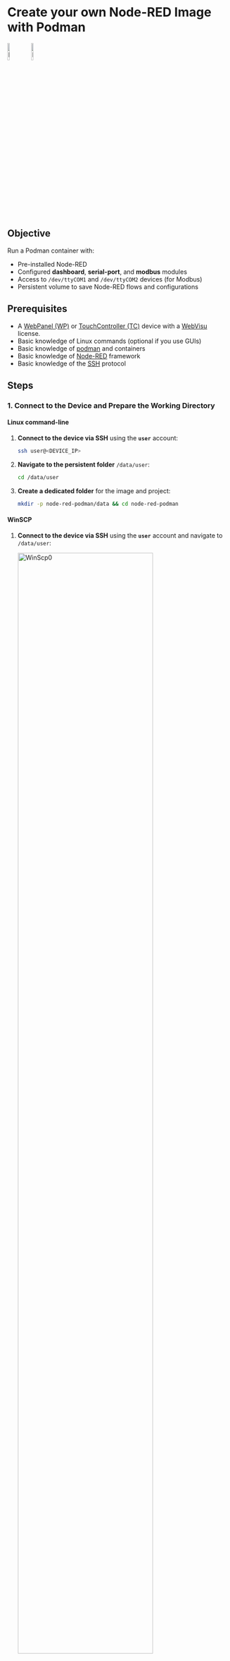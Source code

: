 # **Create your own Node-RED Image with Podman**
<p align="left">
   <img src="assets/node-red-icon.png" alt="NodeRedIcon" width="10%">
   <img src="assets/podman-icon.png" alt="PodmanIcon" width="10%">
</p>

## **Objective**

Run a Podman container with:

- Pre-installed Node-RED
- Configured **dashboard**, **serial-port**, and **modbus** modules
- Access to `/dev/ttyCOM1` and `/dev/ttyCOM2` devices (for Modbus)
- Persistent volume to save Node-RED flows and configurations

## Prerequisites
- A [WebPanel (WP)](https://www.pixsys.net/en/hmi-panel-pc/web-panel) or [TouchController (TC)](https://www.pixsys.net/en/programmable-devices/hmi-codesys) device with a [WebVisu](https://github.com/tnentwig/WebVisu) license.
- Basic knowledge of Linux commands (optional if you use GUIs)
- Basic knowledge of [podman](https://podman.io/) and containers
- Basic knowledge of [Node-RED](https://nodered.org/) framework
- Basic knowledge of the [SSH](https://en.wikipedia.org/wiki/Secure_Shell) protocol

## **Steps**

### 1. Connect to the Device and Prepare the Working Directory

#### Linux command-line

1. **Connect to the device via SSH** using the **`user`** account:
   
   ```bash
   ssh user@<DEVICE_IP>
   ```

2. **Navigate to the persistent folder** `/data/user`:
   
   ```bash
   cd /data/user
   ```

3. **Create a dedicated folder** for the image and project:
   
   ```bash
   mkdir -p node-red-podman/data && cd node-red-podman
   ```

#### WinSCP
1. **Connect to the device via SSH** using the **`user`** account and navigate to `/data/user`:

   <img src="assets/winscp0.png" alt="WinScp0" width="80%">

2. Navigate to the `New` menu and choose the `Directory` option

   <img src="assets/winscp1.png" alt="WinScp0" width="80%">

3. Create the `node-red-podman` directory and give it RWX permission for ownwer, group, and other users

   <img src="assets/winscp2.png" alt="WinScp0" width="80%">

   **Note: you need to use these set of permissions only if you are going to run the container using Cockpit: this is due to the lack of options for the *podman run* command. If you are going to run the container via Linux command-line, you can give the created folder ONLY RWX permissions for the owner (first row of the permissions table), and leave the other rows empty, to enhance the security. This last is also the suggested way to run the container**
---

### 2. Setup the image

#### Manual creation
Going for a manual image creation allows you to have a custom image with every module you need, without manually install it later on the Node-RED GUI. This is the most portable and recommended way.

**Note: follow the steps below only if you are going to run your container using command-line**

Create a file named **`node-red.Dockerfile`** with the following content:

```dockerfile
# Use Node-RED as base
FROM docker.io/nodered/node-red:3.1.15

# Maintainer information
LABEL maintainer="YourName <youremail@example.com>"

# Install additional modules: Dashboard, OPC-UA, InfluxDB
RUN npm install node-red-node-serialport node-red-dashboard node-red-contrib-modbus node-red-contrib-modbus-flex-server && \
    npm cache clean --force

# Expose port 1880 for Node-RED access
EXPOSE 1880
```

Optionally (but recommended) you can create a podman-compose file that allows you to have a more flexible way to manage you container.
To do so, create a file named **`node-red-compose.yml`** with the following content:

```yaml
services:
  nodered:
    # tell podman-compose to build the previous custom node-red image
    build:
      context: .
      dockerfile: node-red.Dockerfile
    image: node-red-custom
    container_name: NodeREDContainer
    restart: always
    group_add:
      - keep-groups
    userns_mode: keep-id # map my host user to the user namespace of the container 
    user: ${MY_UID}:${MY_GID}
    ports:
        - 1880:1880 # map container port 1880 to host port 1880
    devices:
      - /dev/ttyCOM1:/dev/ttyCOM1 # map devices
      - /dev/ttyCOM2:/dev/ttyCOM2
    volumes:
      - /data/user/node-red-podman/data:/data  # Persistent volume for flows and configurations
```

#### Cockpit
If you are not familiar with command-lines, you can do everything from the Cockpit GUI.

0. Log-in into Cockpit from you WP, TC or directly from a PC through a browser at `http://<DEVICE_IP>:9443`
1. Navigate to the `Podman containers` tab in the side-menu.

   <img src="assets/dockergui0.png" alt="Cockpit0" width="80%">

2. Choose "Download new image" on the kebab menu (3 vertical points) in the `Images` section

   <img src="assets/dockergui1.png" alt="Cockpit1" width="80%">

3. Select the `docker.io` registry and type `node-red` inside the search input text

   <img src="assets/dockergui2.png" alt="Cockpit2" width="80%">

4. Select the `docker.io/nodered/node-red` image and press the "Download" button

   <img src="assets/dockergui4.png" alt="Cockpit3" width="80%">

5. At the end of the download, you will be able to see the downloaded image inside the `Images` section

   <img src="assets/dockergui6.png" alt="Cockpit3" width="80%">


### 3. Create and start the Container

#### Linux command-line
If you didn't create a `node-red-compose.yml` and you just want to use podman, you need to:

1. Build the image

   ```bash
   podman build -t node-red-custom -f node-red.Dockerfile .
   ```

2. Run the container

   ```bash
   podman run --group-add=keep-groups --userns=keep-id -u $(id -u):$(id -g) -v /data/user/node-red-podman/data:/data -p 1880:1880 --device=/dev/ttyCOM1 --device=/dev/ttyCOM2 node-red-custom   
   ```

Otherwise, if you want to go for podman-compose, you only need to run:

```bash
MY_UID=$(id -u) MY_GID=$(id -g) podman-compose -f node-red-compose.yml up --build
```
**Note: *MY_UID* and *MY_GID* are set to user ID and group ID of your current user, which should be *user*. This way, everything written by the container user will have the same ownership of your host user.**

To make sure the container is running, run:

```bash
podman ps
```

The output should be something like this:

```bash
CONTAINER ID	IMAGE	COMMAND	CREATED	STATUS	PORTS	NAMES
004d1d95bbd0	localhost/node-red-custom:latest	2 minutes ago	Up 2 minutes	0.0.0.0:1880->1880/tcp	NodeREDContainer
```

#### Cockpit
1. On the `Containers` section, press the "Create container" button. A menu will appear.

   <img src="assets/dockergui7.png" alt="Cockpit3" width="80%">

2. Fill the `Details` section as shown below:

   <img src="assets/dockergui8.png" alt="Cockpit3" width="80%">

3. Navigate to the `Integration` tab and fill it as shown below:

   <img src="assets/dockergui9.png" alt="Cockpit3" width="80%">

4. Navigate to the `Health check` tab and fill it as shown below:

   <img src="assets/dockergui10.png" alt="Cockpit3" width="80%">

5. Press the "Create and run" button. After the creation, you will be able to see the created container inside the `Container` section, with a "Running" value on the `State` column.

   <img src="assets/dockergui11.png" alt="Cockpit3" width="80%">


### 4. Access Node-RED

1. **Access Node-RED from your browser**:
   
   Open a browser and navigate to:
   
   ```
   http://<DEVICE_IP>:1880
   ```

   <img src="assets/node-red-welcome.png" alt="NodeRedWelcome" width="60%">

2. **Install and verify the modules**:
   
   1. Go to the **Manage palette** menu in Node-RED by pressing the hamburger menu icon on the top right

   <img src="assets/node-red-hamburger.png" alt="NodeRedWelcome" width="60%">

   2. If you have followed the `Cockpit` guide, you will need to manually install the *dashboard* and the *modbus* modulesm otherwise go directly to section 4.3. Type `node-red-dashboard` and press the "Install" button to install the module. Do the same thing with `node-red-contrib-modbus` and `node-red-contrib-serial-port`

   <img src="assets/node-red-install-module.png" alt="NodeRedWelcome" width="60%">

   3. Check that the modules are installed.

   <img src="assets/node-red-nodes.png" alt="NodeRedWelcome" width="60%">

3. **Import a flow**

   If you want to make sure everything works correctly, use this [flow](https://nodered.org/docs/user-guide/editor/workspace/flows) file as a test:

   ```json
      [
    {
        "id": "1e6b97b5.687fd8",
        "type": "tab",
        "label": "Dashboard",
        "disabled": false,
        "info": ""
    },
    {
        "id": "7c8f99d9.196b98",
        "type": "ui_text",
        "z": "1e6b97b5.687fd8",
        "group": "dd4567b9.6a4c18",
        "order": 1,
        "width": "12",
        "height": "1",
        "name": "Title",
        "label": "Dashboard - Random Data Display",
        "format": "{{msg.payload}}",
        "layout": "col-center",
        "x": 330,
        "y": 120,
        "wires": []
    },
    {
        "id": "2e4a56f8.cfa23a",
        "type": "ui_gauge",
        "z": "1e6b97b5.687fd8",
        "name": "Random Gauge",
        "group": "dd4567b9.6a4c18",
        "order": 2,
        "width": "6",
        "height": "6",
        "gtype": "gage",
        "title": "Random Value",
        "label": "%",
        "format": "{{value}}",
        "min": "0",
        "max": "100",
        "colors": ["#00b500","#e6e600","#ca3838"],
        "seg1": "30",
        "seg2": "70",
        "x": 320,
        "y": 240,
        "wires": []
    },
    {
        "id": "3b9ddefd.32b9d",
        "type": "ui_chart",
        "z": "1e6b97b5.687fd8",
        "name": "Time-based Chart",
        "group": "dd4567b9.6a4c18",
        "order": 3,
        "width": "6",
        "height": "6",
        "label": "Random Time Chart",
        "chartType": "line",
        "legend": "false",
        "xformat": "HH:mm:ss",
        "interpolate": "linear",
        "nodata": "",
        "ymin": "0",
        "ymax": "100",
        "removeOlder": 1,
        "removeOlderPoints": "",
        "removeOlderUnit": "3600",
        "cutout": 0,
        "useOneColor": false,
        "colors": ["#00b500","#e6e600","#ca3838"],
        "outputs": 1,
        "useDifferentColor": false,
        "x": 600,
        "y": 240,
        "wires": []
    },
    {
        "id": "74b1aef8.e7e0d8",
        "type": "function",
        "z": "1e6b97b5.687fd8",
        "name": "Generate Random Data",
        "func": "msg.payload = Math.floor(Math.random() * 100);\nreturn msg;",
        "outputs": 1,
        "noerr": 0,
        "initialize": "",
        "finalize": "",
        "libs": [],
        "x": 130,
        "y": 240,
        "wires": [
            [
                "2e4a56f8.cfa23a",
                "3b9ddefd.32b9d"
            ]
        ]
    },
    {
        "id": "e0e9bd3c.a8ae2",
        "type": "inject",
        "z": "1e6b97b5.687fd8",
        "name": "",
        "props": [
            {
                "p": "payload"
            }
        ],
        "repeat": "1",
        "crontab": "",
        "once": true,
        "onceDelay": 0.1,
        "topic": "",
        "payloadType": "date",
        "x": 130,
        "y": 160,
        "wires": [
            [
                "74b1aef8.e7e0d8"
            ]
        ]
    },
    {
        "id": "dd4567b9.6a4c18",
        "type": "ui_group",
        "z": "",
        "name": "Random Data",
        "tab": "fe9b4293.8df8e",
        "order": 1,
        "disp": true,
        "width": "12",
        "collapse": false
    },
    {
        "id": "fe9b4293.8df8e",
        "type": "ui_tab",
        "z": "",
        "name": "Main Dashboard",
        "icon": "dashboard",
        "order": 1,
        "disabled": false,
        "hidden": false
    }
   ]
   ```

   1. Go to the **Import** menu by pressing the hamburger menu icon on the top right, and paste the file above, then press the "Import" button.

      <img src="assets/node-red-import.png" alt="NodeRedWelcome" width="80%">
      <img src="assets/node-red-import-node.png" alt="NodeRedWelcome" width="80%">
      <img src="assets/node-red-diagram.png" alt="NodeRedWelcome" width="80%">
   
   2. Press the red "Deploy" button on the top-right of the page
   3. Navigate to `<DEVICE_ADDRESS>:1880/ui`. The output should be something like this:

      <img src="assets/node-red-dashboard.png" alt="NodeRedWelcome" width="80%">

### 5. Set the dashboard as main page
If you want the dashboard to be the main application of your WP/TC, access Cockpit and navigate to `WP Settings` and look for "Main application settings". Here, set the URL to `http://127.0.0.1:1880/ui` or `http://localhost:1880/ui`, and press the "Save" button. After then next reboot, the dashboard will appear in fullscreen-mode.

### 6. (Optional) Export and Import the Image
If you have manually created and built the node-red-custom image, and you want to use it in other WP/TC, you can export it from your current device and then load it in another, using podman.

To save the image as a tar archive:

```bash
podman save -o node-red-custom.tar node-red-custom
```

To import the image on another system:

```bash
podman load -i node-red-custom.tar
```

## **Conclusion**

This guide provides a complete configuration for a **Node-RED** container on Podman with pre-installed **Dashboard** and **Modbus** modules, serial device access, and persistent configurations.

<img src="assets/pixsys-icon.png" alt="PixsysIcon" width="50%">
